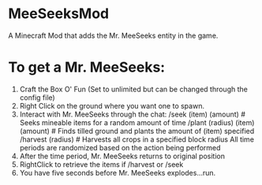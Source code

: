# MeeSeeksMod

A Minecraft Mod that adds the Mr. MeeSeeks entity in the game.

# To get a Mr. MeeSeeks:
1. Craft the Box O' Fun (Set to unlimited but can be changed through the config file)
2. Right Click on the ground where you want one to spawn.
3. Interact with Mr. MeeSeeks through the chat:
	/seek (item) (amount) # Seeks mineable items for a random amount of time
	/plant (radius) (item) (amount) # Finds tilled ground and plants the amount of (item) specified 
	/harvest (radius) # Harvests all crops in a specified block radius
	All time periods are randomized based on the action being performed
4. After the time period, Mr. MeeSeeks returns to original position
5. RightClick to retrieve the items if /harvest or /seek
6. You have five seconds before Mr. MeeSeeks explodes...run.
